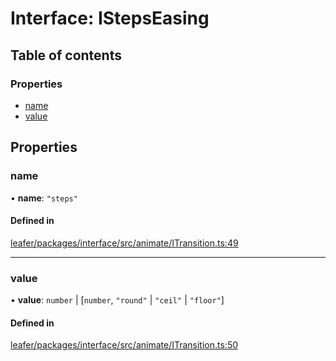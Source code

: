# Interface: IStepsEasing

## Table of contents

### Properties

- [name](IStepsEasing.md#name)
- [value](IStepsEasing.md#value)

## Properties

### name

• **name**: ``"steps"``

#### Defined in

[leafer/packages/interface/src/animate/ITransition.ts:49](https://github.com/leaferjs/leafer/blob/fd13609/packages/interface/src/animate/ITransition.ts#L49)

___

### value

• **value**: `number` \| [`number`, ``"round"`` \| ``"ceil"`` \| ``"floor"``]

#### Defined in

[leafer/packages/interface/src/animate/ITransition.ts:50](https://github.com/leaferjs/leafer/blob/fd13609/packages/interface/src/animate/ITransition.ts#L50)
